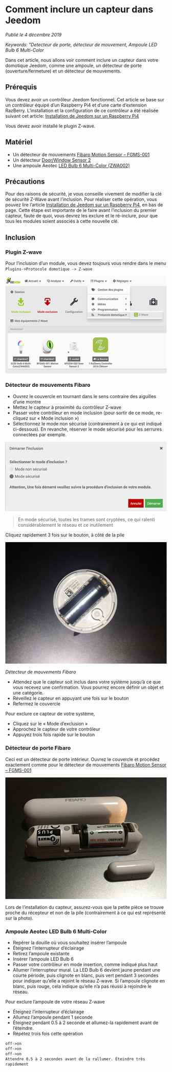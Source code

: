 # Comment inclure un capteur dans Jeedom

*Publié le 4 décembre 2019*

*Keywords: "Detecteur de porte, détecteur de mouvement, Ampoule LED Bulb 6 Multi-Color*

Dans cet article, nous allons voir comment inclure un capteur dans votre domotique Jeedom, comme une ampoule, un détecteur de porte (ouverture/fermeture) et un détecteur de mouvements.

## Prérequis
Vous devez avoir un contrôleur Jeedom fonctionnel. Cet article se base sur un contrôleur équipé d’un Raspberry Pi4 et d’une carte d’extension RazBerry. L’installation et la configuration de ce contrôleur a été réalisée suivant cet article: [Installation de Jeedom sur un Raspberry Pi4](../installation-jeedom)

Vous devez avoir installé le plugin Z-wave.

## Matériel

* Un détecteur de mouvements [Fibaro Motion Sensor – FGMS-001](https://jeedom.github.io/documentation/zwave/fr_FR/fibaro.fgms001_-_Motion)
* Un détecteur [Door/Window Sensor 2](https://manuals.fibaro.com/fr/door-window-sensor-2/)
* Une ampoule Aeotec [LED Bulb 6 Multi-Color (ZWA002)](https://aeotec.com/z-wave-led-lightbulb/)

## Précautions

Pour des raisons de sécurité, je vous conseille vivement de modifier la clé de sécurité Z-Wave avant l’inclusion. Pour réaliser cette opération, vous pouvez lire l’article [Installation de Jeedom sur un Raspberry Pi4](../installation-jeedom#modification-de-clé-de-sécurité), en bas de page. Cette étape est importante de le faire avant l’inclusion du premier capteur, faute de quoi, vous devrez les exclure et le ré-inclure, pour que tous les modules soient associés à cette nouvelle clé.

## Inclusion
### Plugin Z-wave

Pour l’inclusion d’un module, vous devez toujours vous rendre dans le menu `Plugins->Protocole domotique -> Z-wave`

![Plugin Z-wave](Assets/images/jeedom-zwave-include-module.png "Plugin Z-wave")

### Détecteur de mouvements Fibaro

* Ouvrez le couvercle en tournant dans le sens contraire des aiguilles d’une montre
* Mettez le capteur à proximité du contrôleur Z-wave
* Passer votre contrôleur en mode inclusion (pour sortir de ce mode, re-cliquez sur « Mode inclusion »)
* Sélectionnez le mode non sécurisé (contrairement à ce qui est indiqué ci-dessous). En revanche, réserver le mode sécurisé pour les serrures connectées par exemple.

![Inclusion](Assets/images/jeedom-inclusion-securise.png "Inclusion")

> En mode sécurisé, toutes les trames sont cryptées, ce qui ralenti considérablement le réseau et ce inutilement

Cliquez rapidement 3 fois sur le bouton, à côté de la pile

![mouvements Fibaro](Assets/images/jeedom-inclusion-motion-1024x768-1.jpg "mouvements Fibaro")

*Détecteur de mouvements Fibaro*

* Attendez que le capteur soit inclus dans votre système jusqu’à ce que vous recevez une confirmation. Vous pourrez encore définir un objet et une catégorie.
* Réveillez le capteur en appuyant une fois sur le bouton
* Refermez le couvercle

Pour exclure ce capteur de votre système,

* Cliquez sur le « Mode d’exclusion »
* Approchez le capteur de votre contrôleur
* Appuyez trois fois rapide sur le bouton

### Détecteur de porte Fibaro

Ceci est un détecteur de porte intérieur. Ouvrez le couvercle et procédez exactement comme pour le détecteur de mouvements [Fibaro Motion Sensor – FGMS-001](https://jeedom.github.io/documentation/zwave/fr_FR/fibaro.fgms001_-_Motion)

![Détecteur de porte Fibaro](Assets/images/jeedom-inclusion-door.jpg "Détecteur de porte Fibaro")

Lors de l’installation du capteur, assurez-vous que la petite pièce se trouve proche du récepteur et non de la pile (contrairement à ce qui est représenté sur la photo).

### Ampoule Aeotec LED Bulb 6 Multi-Color

* Repérer la douille où vous souhaitez insérer l’ampoule
* Éteignez l’interrupteur d’éclairage
* Retirez l’ampoule existante
* Insérer l’ampoule LED Bulb 6
* Passer votre contrôleur en mode insertion, comme indiqué plus haut
* Allumer l’interrupteur mural. La LED Bulb 6 devient jaune pendant une courte période, puis clignote en blanc, puis vert pendant 3 secondes pour indiquer qu’elle a rejoint le réseau Z-wave. Si l’ampoule clignote en blanc, puis rouge, cela indique qu’elle n’a pas réussi à rejoindre le réseau.

Pour exclure l’ampoule de votre réseau Z-wave

* Éteignez l’interrupteur d’éclairage
* Allumez l’ampoule pendant 1 seconde
* Éteignez pendant 0.5 à 2 seconde et allumez-la rapidement avant de l’éteindre.
* Répétez trois fois cette opération

```
off->on
off->on
off->on
Attendre 0.5 à 2 secondes avant de la rallumer. Éteindre très rapidement
```

